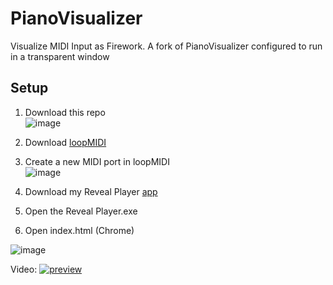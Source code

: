 # PianoVisualizer

Visualize MIDI Input as Firework.
A fork of PianoVisualizer configured to run in a transparent window
## Setup
1. Download this repo <br/>
   ![image](https://github.com/UUoocl/PianoVisualizer/assets/99063397/8c37847e-a565-46d3-adab-6edaf8c12446)

2. Download [loopMIDI](https://www.tobias-erichsen.de/software/loopmidi.html)
3. Create a new MIDI port in loopMIDI <br/>
![image](https://github.com/UUoocl/PianoVisualizer/assets/99063397/93cbc220-6cde-4d03-80f7-188ddabe05ae)

4. Download my Reveal Player [app](https://drive.google.com/file/d/1QB-2gAv4v5l0OwXa2ogPrG1LHm9Fgmoa/view?usp=sharing)
5. Open the Reveal Player.exe
6. Open index.html (Chrome)

![image](https://github.com/UUoocl/PianoVisualizer/assets/99063397/4c2d944c-23db-40a5-a643-1927921310de)

Video:
[![preview](https://img.youtube.com/vi/D4jRT7jpACQ/0.jpg)](https://youtu.be/D4jRT7jpACQ)
